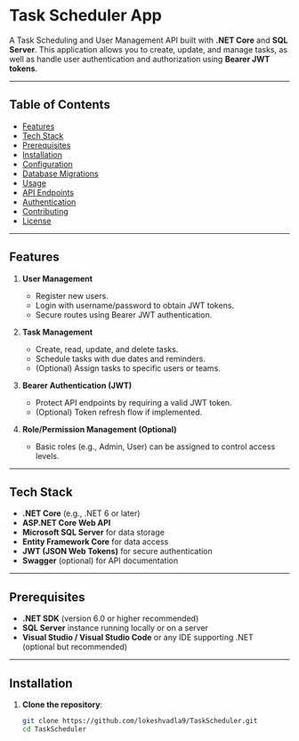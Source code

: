 # Task Scheduler App

A Task Scheduling and User Management API built with **.NET Core** and **SQL Server**. This application allows you to create, update, and manage tasks, as well as handle user authentication and authorization using **Bearer JWT tokens**.

---

## Table of Contents

- [Features](#features)
- [Tech Stack](#tech-stack)
- [Prerequisites](#prerequisites)
- [Installation](#installation)
- [Configuration](#configuration)
- [Database Migrations](#database-migrations)
- [Usage](#usage)
- [API Endpoints](#api-endpoints)
- [Authentication](#authentication)
- [Contributing](#contributing)
- [License](#license)

---

## Features

1. **User Management**  
   - Register new users.  
   - Login with username/password to obtain JWT tokens.  
   - Secure routes using Bearer JWT authentication.

2. **Task Management**  
   - Create, read, update, and delete tasks.  
   - Schedule tasks with due dates and reminders.  
   - (Optional) Assign tasks to specific users or teams.

3. **Bearer Authentication (JWT)**  
   - Protect API endpoints by requiring a valid JWT token.  
   - (Optional) Token refresh flow if implemented.

4. **Role/Permission Management (Optional)**  
   - Basic roles (e.g., Admin, User) can be assigned to control access levels.

---

## Tech Stack

- **.NET Core** (e.g., .NET 6 or later)
- **ASP.NET Core Web API**
- **Microsoft SQL Server** for data storage
- **Entity Framework Core** for data access
- **JWT (JSON Web Tokens)** for secure authentication
- **Swagger** (optional) for API documentation

---

## Prerequisites

- **.NET SDK** (version 6.0 or higher recommended)
- **SQL Server** instance running locally or on a server
- **Visual Studio / Visual Studio Code** or any IDE supporting .NET  
  (optional but recommended)

---

## Installation

1. **Clone the repository**:
   ```bash
   git clone https://github.com/lokeshvadla9/TaskScheduler.git
   cd TaskScheduler
